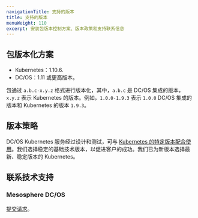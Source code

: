 ```yaml
---
navigationTitle: 支持的版本
title: 支持的版本
menuWeight: 110
excerpt: 安装包版本控制方案、版本政策和支持联系信息
---
```




## 包版本化方案

- Kubernetes：1.10.6. 
- DC/OS：1.11 或更高版本。

包通过 `a.b.c-x.y.z` 格式进行版本化，其中，`a.b.c` 是 DC/OS 集成的版本， `x.y.z` 表示 Kubernetes 的版本。例如，`1.0.0-1.9.3` 表示 `1.0.0` DC/OS 集成的版本和 Kubernetes 的版本 `1.9.3`。

## 版本策略

DC/OS Kubernetes 服务经过设计和测试，可与 [Kubernetes 的特定版本配合使用](https://kubernetes.io)。我们选择稳定的基础技术版本，以促进客户的成功。我们已为新版本选择最新、稳定版本的 Kubernetes。

## 联系技术支持

### Mesosphere DC/OS

[提交请求](https://support.mesosphere.com/s/)。

